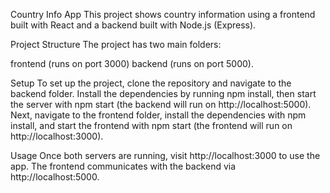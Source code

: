 Country Info App
This project shows country information using a frontend built with React and a backend built with Node.js (Express).

Project Structure
The project has two main folders:

frontend (runs on port 3000)
backend (runs on port 5000).

Setup
To set up the project, clone the repository and navigate to the backend folder. Install the dependencies by running npm install, then start the server with npm start (the backend will run on http://localhost:5000). 
Next, navigate to the frontend folder, install the dependencies with npm install, and start the frontend with npm start (the frontend will run on http://localhost:3000).

Usage
Once both servers are running, visit http://localhost:3000 to use the app. The frontend communicates with the backend via http://localhost:5000.
